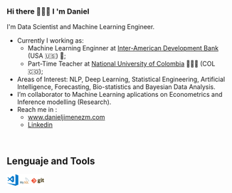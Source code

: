 ### Hi there 👨🏻‍💻 I 'm Daniel

I'm  Data Scientist and Machine Learning Engineer.

* Currently I working as:
  + Machine Learning Enginner at [Inter-American Development Bank](https://www.iadb.org/es/acerca-del-bid/financiamiento-del-bid/financiamiento-del-bid%2C6028.html) (USA 🇺🇸) 🤖;
  + Part-Time Teacher at [National University of Colombia](https://unal.edu.co/) 👨🏻‍🏫 (COL 🇨🇴);
* Areas of Interest: NLP, Deep Learning, Statistical Engineering, Artificial Intelligence, Forecasting, Bio-statistics and Bayesian Data Analysis.
* I’m  collaborator to Machine Learning aplications on Econometrics and Inference modelling (Research).
*  Reach me in : 
    + www.danieljimenezm.com
    + [Linkedin](https://www.linkedin.com/in/djimenezm/)

<br />

## Lenguaje and Tools

<img align="left" alt="Visual Studio Code" width="26px" src="https://raw.githubusercontent.com/github/explore/80688e429a7d4ef2fca1e82350fe8e3517d3494d/topics/visual-studio-code/visual-studio-code.png" />

<img align="left" alt="MySQL" width="29px" src="https://raw.githubusercontent.com/github/explore/80688e429a7d4ef2fca1e82350fe8e3517d3494d/topics/mysql/mysql.png" />

<img align="left" alt="Git" width="29px" src="https://raw.githubusercontent.com/github/explore/80688e429a7d4ef2fca1e82350fe8e3517d3494d/topics/git/git.png" />

<!--
**carlosjimenez88M/carlosjimenez88M** is a ✨ _special_ ✨ repository because its `README.md` (this file) appears on your GitHub profile.

Here are some ideas to get you started:

- 🔭 I’m currently working on Inter-Amercian Develpment Bank 
- 🌱 I’m currently learning ...
- 👯 I’m looking to collaborate on ...
- 🤔 I’m looking for help with ...
- 💬 Ask me about ...
- 📫 How to reach me: ...
- 😄 Pronouns: ...
- ⚡ Fun fact: ...
-->
